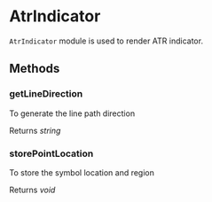 # AtrIndicator

`AtrIndicator` module is used to render ATR indicator.

## Methods

### getLineDirection

To generate the line path direction

Returns *string*

### storePointLocation

To store the symbol location and region

Returns *void*
